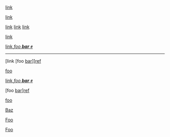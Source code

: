 [link](<foo(and(bar))>)

[link](foo%20b&auml;)

[link](/url "title")
[link](/url 'title')
[link](/url (title))

[link](/url 'title "and" title')

[link *foo **bar** `#`*](/uri)

-------------

[link [foo [bar]]][ref]

[ref]: /uri

[foo][bar]

[bar]: /url "title"

[link *foo **bar** `#`*][ref]

[foo [bar](/uri)][ref]

[ref]: /uri

[foo][BaR]

[Foo
  bar]: /url

[Baz][Foo bar]

[Foo][]

[foo]: /url "title"

[Foo]